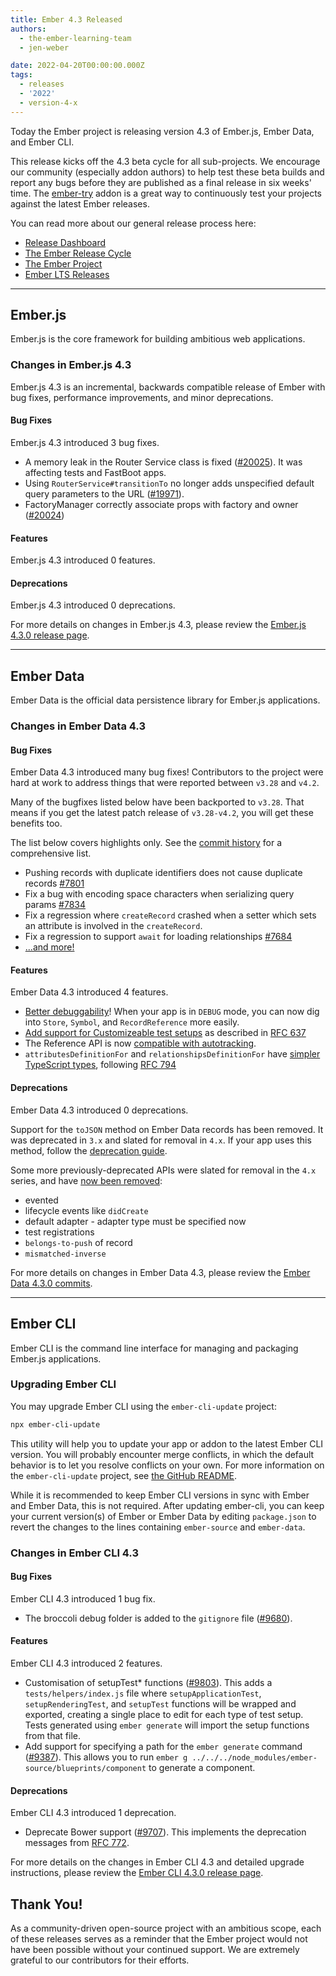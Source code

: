 ```yaml
---
title: Ember 4.3 Released
authors:
  - the-ember-learning-team
  - jen-weber

date: 2022-04-20T00:00:00.000Z
tags:
  - releases
  - '2022'
  - version-4-x
---
```


Today the Ember project is releasing version 4.3 of Ember.js, Ember Data, and Ember CLI.

This release kicks off the 4.3 beta cycle for all sub-projects. We encourage our community (especially addon authors) to help test these beta builds and report any bugs before they are published as a final release in six weeks' time. The [ember-try](https://github.com/ember-cli/ember-try) addon is a great way to continuously test your projects against the latest Ember releases.

You can read more about our general release process here:

- [Release Dashboard](http://emberjs.com/releases/)
- [The Ember Release Cycle](https://blog.emberjs.com/new-ember-release-process/)
- [The Ember Project](https://blog.emberjs.com/ember-project-at-2-0/)
- [Ember LTS Releases](https://blog.emberjs.com/announcing-embers-first-lts/)

---

## Ember.js

Ember.js is the core framework for building ambitious web applications.

### Changes in Ember.js 4.3

Ember.js 4.3 is an incremental, backwards compatible release of Ember with bug fixes, performance improvements, and minor deprecations.

#### Bug Fixes

Ember.js 4.3 introduced 3 bug fixes.

- A memory leak in the Router Service class is fixed ([#20025](https://github.com/emberjs/ember.js/pull/20025)). It was affecting tests and FastBoot apps.
- Using `RouterService#transitionTo` no longer adds unspecified default query parameters to the URL ([#19971](https://github.com/emberjs/ember.js/pull/19971)).
- FactoryManager correctly associate props with factory and owner ([#20024](https://github.com/emberjs/ember.js/pull/20024))

#### Features

Ember.js 4.3 introduced 0 features.

#### Deprecations

Ember.js 4.3 introduced 0 deprecations.

<!-- Block end -->

For more details on changes in Ember.js 4.3, please review the [Ember.js 4.3.0 release page](https://github.com/emberjs/ember.js/releases/tag/v4.3.0).

---

## Ember Data

Ember Data is the official data persistence library for Ember.js applications.

### Changes in Ember Data 4.3

#### Bug Fixes

Ember Data 4.3 introduced many bug fixes! Contributors to the project
were hard at work to address things that were reported between `v3.28` and
`v4.2`.

Many of the bugfixes listed below have been backported to
`v3.28`. That means if you get the latest patch release of `v3.28-v4.2`,
you will get these benefits too.

The list below covers highlights only. See the [commit history](https://github.com/emberjs/data/compare/v4.2.0...v4.3.0) for a comprehensive list.

- Pushing records with duplicate identifiers does not cause duplicate records
[#7801](https://github.com/emberjs/data/pull/7801)
- Fix a bug with encoding space characters when serializing query params
[#7834](https://github.com/emberjs/data/pull/7834)
- Fix a regression where `createRecord` crashed when a setter which sets an
attribute is involved in the `createRecord`.
- Fix a regression to support `await` for loading relationships
[#7684](https://github.com/emberjs/data/issues/7684)
- [...and more!](https://github.com/emberjs/data/compare/v4.2.0...v4.3.0)

#### Features

Ember Data 4.3 introduced 4 features.

- [Better debuggability](https://github.com/emberjs/data/pull/7227)! When your
app is in `DEBUG` mode, you can now dig into `Store`, `Symbol`, and
`RecordReference` more easily.
- [Add support for Customizeable test setups](https://github.com/emberjs/data/pull/7887)
as described in [RFC 637](https://emberjs.github.io/rfcs/0637-customizable-test-setups.html)
- The Reference API is now [compatible with autotracking](https://github.com/emberjs/data/pull/7796).
- `attributesDefinitionFor` and `relationshipsDefinitionFor` have 
[simpler TypeScript types](https://github.com/emberjs/data/pull/7867/files),
following [RFC 794](https://emberjs.github.io/rfcs/0794-ember-data-schema-definition-service-simplify.html)

#### Deprecations

Ember Data 4.3 introduced 0 deprecations.

Support for the `toJSON` method on Ember Data records has been removed. It was deprecated in `3.x` and slated for removal in `4.x`.
If your app uses this method, follow the [deprecation guide](https://deprecations.emberjs.com/ember-data/v3.x/#toc_record-toJSON).

Some more previously-deprecated APIs were slated for removal in the `4.x`
series, and have [now been removed](https://github.com/emberjs/data/pull/7861):
- evented
- lifecycle events like `didCreate`
- default adapter - adapter type must be specified now
- test registrations
- `belongs-to-push` of record
- `mismatched-inverse`

For more details on changes in Ember Data 4.3, please review the
[Ember Data 4.3.0 commits](https://github.com/emberjs/data/compare/v4.2.0...v4.3.0).

---

## Ember CLI

Ember CLI is the command line interface for managing and packaging Ember.js applications.

### Upgrading Ember CLI

You may upgrade Ember CLI using the `ember-cli-update` project:

```bash
npx ember-cli-update
```

This utility will help you to update your app or addon to the latest Ember CLI version. You will probably encounter merge conflicts, in which the default behavior is to let you resolve conflicts on your own. For more information on the `ember-cli-update` project, see [the GitHub README](https://github.com/ember-cli/ember-cli-update).

While it is recommended to keep Ember CLI versions in sync with Ember and Ember Data, this is not required. After updating ember-cli, you can keep your current version(s) of Ember or Ember Data by editing `package.json` to revert the changes to the lines containing `ember-source` and `ember-data`.

### Changes in Ember CLI 4.3

#### Bug Fixes

Ember CLI 4.3 introduced 1 bug fix.

- The broccoli debug folder is added to the `gitignore` file ([#9680](https://github.com/ember-cli/ember-cli/pull/9680)).

#### Features

Ember CLI 4.3 introduced 2 features.

- Customisation of setupTest\* functions ([#9803](https://github.com/ember-cli/ember-cli/pull/9803)). This adds a `tests/helpers/index.js` file where `setupApplicationTest`, `setupRenderingTest`, and `setupTest` functions will be wrapped and exported, creating a single place to edit for each type of test setup. Tests generated using `ember generate` will import the setup functions from that file.
- Add support for specifying a path for the `ember generate` command ([#9387](https://github.com/ember-cli/ember-cli/pull/9387)). This allows you to run `ember g ../../../node_modules/ember-source/blueprints/component` to generate a component.

#### Deprecations

Ember CLI 4.3 introduced 1 deprecation.

- Deprecate Bower support ([#9707](https://github.com/ember-cli/ember-cli/pull/9707)). This implements the deprecation messages from [RFC 772](https://github.com/bertdeblock/rfcs/blob/deprecate-bower-apis/text/0772-deprecate-bower-support.md).

For more details on the changes in Ember CLI 4.3 and detailed upgrade
instructions, please review the [Ember CLI 4.3.0 release page](https://github.com/ember-cli/ember-cli/releases/tag/v4.3.0).

## Thank You!

As a community-driven open-source project with an ambitious scope, each of these releases serves as a reminder that the Ember project would not have been possible without your continued support. We are extremely grateful to our contributors for their efforts.
